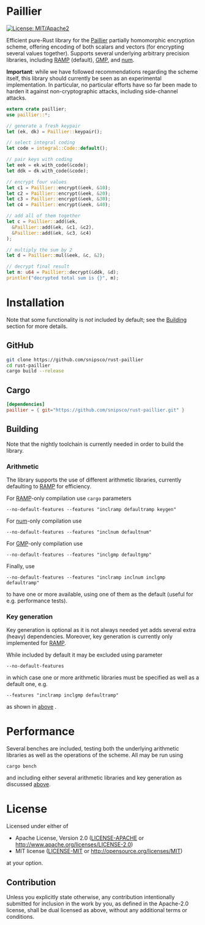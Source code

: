 # Paillier

[![License: MIT/Apache2](https://img.shields.io/badge/license-MIT%2fApache2-blue.svg)](https://img.shields.io/badge/license-MIT%2fApache2-blue.svg)

Efficient pure-Rust library for the [Paillier](https://en.wikipedia.org/wiki/Paillier_cryptosystem) partially homomorphic encryption scheme, offering encoding of both scalars and vectors (for encrypting several values together).
Supports several underlying arbitrary precision libraries, including [RAMP](https://github.com/Aatch/ramp) (default), [GMP](https://github.com/fizyk20/rust-gmp), and [num](https://github.com/rust-num/num).

**Important**: while we have followed recommendations regarding the scheme itself, this library should currently be seen as an experimental implementation. In particular, no particular efforts have so far been made to harden it against non-cryptographic attacks, including side-channel attacks.


```rust
extern crate paillier;
use paillier::*;

// generate a fresh keypair
let (ek, dk) = Paillier::keypair();

// select integral coding
let code = integral::Code::default();

// pair keys with coding
let eek = ek.with_code(&code);
let ddk = dk.with_code(&code);

// encrypt four values
let c1 = Paillier::encrypt(&eek, &10);
let c2 = Paillier::encrypt(&eek, &20);
let c3 = Paillier::encrypt(&eek, &30);
let c4 = Paillier::encrypt(&eek, &40);

// add all of them together
let c = Paillier::add(&ek,
  &Paillier::add(&ek, &c1, &c2),
  &Paillier::add(&ek, &c3, &c4)
);

// multiply the sum by 2
let d = Paillier::mul(&eek, &c, &2);

// decrypt final result
let m: u64 = Paillier::decrypt(&ddk, &d);
println!("decrypted total sum is {}", m);
```


# Installation

Note that some functionality is *not* included by default; see the [Building](#building) section for more details.

## GitHub
```bash
git clone https://github.com/snipsco/rust-paillier
cd rust-paillier
cargo build --release
```

## Cargo
```toml
[dependencies]
paillier = { git="https://github.com/snipsco/rust-paillier.git" }
```


## Building

Note that the nightly toolchain is currently needed in order to build the library.

### Arithmetic

The library supports the use of different arithmetic libraries, currently defaulting to [RAMP](https://github.com/Aatch/ramp) for efficiency.

For [RAMP](https://github.com/Aatch/ramp)-only compilation use `cargo` parameters
```
--no-default-features --features "inclramp defaultramp keygen"
```

For [num](https://github.com/rust-num/num)-only compilation use
```
--no-default-features --features "inclnum defaultnum"
```

For [GMP](https://github.com/fizyk20/rust-gmp)-only compilation use
```
--no-default-features --features "inclgmp defaultgmp"
```

Finally, use
```
--no-default-features --features "inclramp inclnum inclgmp defaultramp"
```
to have one or more available, using one of them as the default (useful for e.g. performance tests).

### Key generation

Key generation is optional as it is not always needed yet adds several extra (heavy) dependencies. Moreover, key generation is currently only implemented for [RAMP](https://github.com/Aatch/ramp).

While included by default it may be excluded using parameter
```
--no-default-features
```
in which case one or more arithmetic libraries must be specified as well as a default one, e.g.
```
--features "inclramp inclgmp defaultramp"
```
as shown in [above](#arithmetic) .




# Performance

Several benches are included, testing both the underlying arithmetic libraries as well as the operations of the scheme. All may be run using
```
cargo bench
```
and including either several arithmetic libraries and key generation as discussed [above](#building).

# License

Licensed under either of

 * Apache License, Version 2.0 ([LICENSE-APACHE](LICENSE-APACHE) or http://www.apache.org/licenses/LICENSE-2.0)
 * MIT license ([LICENSE-MIT](LICENSE-MIT) or http://opensource.org/licenses/MIT)

at your option.

## Contribution

Unless you explicitly state otherwise, any contribution intentionally submitted
for inclusion in the work by you, as defined in the Apache-2.0 license, shall
be dual licensed as above, without any additional terms or conditions.
 
